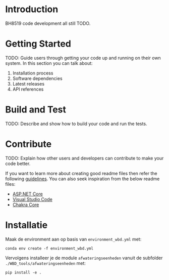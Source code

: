 # Introduction 
BH8519 code development all still TODO. 

# Getting Started
TODO: Guide users through getting your code up and running on their own system. In this section you can talk about:
1.	Installation process
2.	Software dependencies
3.	Latest releases
4.	API references

# Build and Test
TODO: Describe and show how to build your code and run the tests. 

# Contribute
TODO: Explain how other users and developers can contribute to make your code better. 

If you want to learn more about creating good readme files then refer the following [guidelines](https://docs.microsoft.com/en-us/azure/devops/repos/git/create-a-readme?view=azure-devops). You can also seek inspiration from the below readme files:
- [ASP.NET Core](https://github.com/aspnet/Home)
- [Visual Studio Code](https://github.com/Microsoft/vscode)
- [Chakra Core](https://github.com/Microsoft/ChakraCore)


# Installatie
Maak de environment aan op basis van `environment_wbd.yml` met:

```
conda env create -f environment_wbd.yml
```

Vervolgens installeer je de module `afwateringseenheden` vanuit de subfolder `./WBD_tools/afwateringseenheden` met:

```
pip install -e .
```